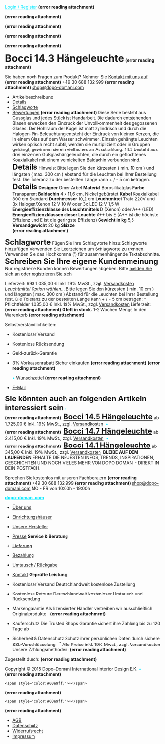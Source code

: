 <a href="https://www.dopo-domani.com/de/customer/account/login/" rel="noopener" class="external-link" target="_blank" style="color:#00e9ff;"><u>Login / Register</u></a>
 **(error reading attachment)**
 
 **(error reading attachment)**
 
 **(error reading attachment)**
 
 **(error reading attachment)**
 
 **(error reading attachment)**
 


<span style="font-size:24pt;color:#000ff;"><b>Bocci 14.3 Hängeleuchte</b></span>
 **(error reading attachment)**

<span style="color:#000ff;">Sie haben noch Fragen zum Produkt? Nehmen Sie</span> <a href="http://www.dopo-domani.com/de/kontakt/" rel="noopener" class="external-link" target="_blank" style="color:#dca0dff;"><u>Kontakt mit uns auf</u></a>
 **(error reading attachment)**
 <span style="color:#000ff;">+49 30 688 132 999</span>
 **(error reading attachment)**
 <a href="mailto:shop@dopo-domani.com" rel="noopener" class="external-link" target="_blank" style="color:#dca0dff;"><u>shop@dopo-domani.com</u></a>
- <a href="http://www.dopo-domani.com/de/bocci-14-3-haengeleuchte.html#" rel="noopener" class="external-link" target="_blank" style="color:#dca0dff;"><u>Artikelbeschreibung</u></a>
- <a href="http://www.dopo-domani.com/de/bocci-14-3-haengeleuchte.html#" rel="noopener" class="external-link" target="_blank" style="color:#dca0dff;"><u>Details</u></a>
- <a href="http://www.dopo-domani.com/de/bocci-14-3-haengeleuchte.html#" rel="noopener" class="external-link" target="_blank" style="color:#dca0dff;"><u>Schlagworte</u></a>
- <a href="http://www.dopo-domani.com/de/bocci-14-3-haengeleuchte.html#" rel="noopener" class="external-link" target="_blank" style="color:#dca0dff;"><u>Bewertungen</u></a>
 **(error reading attachment)**
 <span style="color:#000ff;">Diese Serie besteht aus Gussglas und jedes Stück ist Handarbeit. Die dadurch entstehenden Blasen erwecken den Eindruck der Unvollkommenheit des gegossenen Glases. Der Hohlraum der Kugel ist matt zylindrisch und durch die Halogen-Pin-Beleuchtung entsteht der Eindruck von kleinen Kerzen, die in einem Glas auf dem Wasser schwimmen. Einzeln gehängte Leuchten wirken optisch recht subtil, werden sie multipliziert oder in Gruppen gehängt, gewinnen sie ein vielfaches an Ausstrahlung.</span>
<span style="color:#000ff;">14.3 besteht aus drei einzelnen Gußglashängeleuchten, die durch ein geflochtenes Koaxialkabel mit einem vernickelten Baldachin verbunden sind.</span>
<span style="font-size:18pt;color:#000ff;"><b>Details</b></span>
<span style="color:#000ff;">Hinweis: Bitte legen Sie den kürzesten ( min. 10 cm ) und längsten ( max. 300 cm ) Abstand für die Leuchten bei Ihrer Bestellung fest. Die Toleranz zu der bestellten Länge kann + / - 5 cm betragen.</span>
<span style="font-size:18pt;color:#000ff;"><b>Details</b></span>
<span style="color:#000ff;"><b>Designer</b></span>	<span style="color:#000ff;">Omer Arbel</span>
<span style="color:#000ff;"><b>Material</b></span>	<span style="color:#000ff;">Borosilikatglas</span>
<span style="color:#000ff;"><b>Farbe</b></span>	<span style="color:#000ff;">Transparent</span>
<span style="color:#000ff;"><b>Baldachin</b></span>	<span style="color:#000ff;">4 x 11,6 cm, Nickel gebürstet</span>
<span style="color:#000ff;"><b>Kabel</b></span>	<span style="color:#000ff;">Koaxialkabel 300 cm Standard</span>
<span style="color:#000ff;"><b>Durchmesser</b></span>	<span style="color:#000ff;">10,2 cm</span>
<span style="color:#000ff;"><b>Leuchtmittel</b></span>	<span style="color:#000ff;">Trafo 220V und 3x Halogen/Xenon 12 V 10 W oder 3x LED 12 V 1,5 W</span>
<span style="color:#000ff;"><b>Energieeffizienzklasse des Leuchtmittels</b></span>	<span style="color:#000ff;">D (Xenon) oder A++ (LED)</span>
<span style="color:#000ff;"><b>Energieeffizienzklassen dieser Leuchte</b></span>	<span style="color:#000ff;">A++ bis E      (A++ ist die höchste Effizienz und E ist die geringste Effizienz)</span>
<span style="color:#000ff;"><b>Gewicht in kg</b></span>	<span style="color:#000ff;">5,5</span>
<span style="color:#000ff;"><b>Versandgewicht</b></span>	<span style="color:#000ff;">20 kg</span>
<span style="color:#000ff;"><b>Skizze</b></span>	
 **(error reading attachment)**

<span style="font-size:18pt;color:#000ff;"><b>Schlagworte</b></span>
<span style="color:#000ff;">Fügen Sie Ihre Schlagworte hinzu:Schlagworte hinzufügen</span>
<span style="color:#000ff;">Verwenden Sie Leerzeichen um Schlagworte zu trennen. Verwenden Sie das Hochkomma (') für zusammenhängende Textabschnitte.</span>
<span style="font-size:18pt;color:#000ff;"><b>Schreiben Sie Ihre eigene Kundenmeinung</b></span>
<span style="color:#000ff;">Nur registrierte Kunden können Bewertungen abgeben. Bitte</span> <a href="https://www.dopo-domani.com/de/customer/account/login/referer/aHR0cDovL3d3dy5kb3BvLWRvbWFuaS5jb20vZGUvY2F0YWxvZy9wcm9kdWN0L3ZpZXcvaWQvMzI0OS8_X19fU0lEPVUjcmV2aWV3LWZvcm0,/" rel="noopener" class="external-link" target="_blank" style="color:#dca0dff;"><u>melden Sie sich an</u></a> <span style="color:#000ff;">oder</span> <a href="https://www.dopo-domani.com/de/customer/account/create/" rel="noopener" class="external-link" target="_blank" style="color:#dca0dff;"><u>registrieren Sie sich</u></a>
 
<span style="color:#000ff;">Lieferzeit: 698</span>
<span style="color:#000ff;">1.035,00 €</span>
<span style="color:#000ff;">Inkl. 19% MwSt., zzgl.</span> <a href="http://www.dopo-domani.com/de/lieferung" rel="noopener" class="external-link" target="_blank" style="color:#dca0dff;"><u>Versandkosten</u></a>
<span style="color:#000ff;"><i>*</i></span><span style="color:#000ff;">Leuchtmittel</span>
<span style="color:#000ff;">Option wählen…</span>
<span style="color:#000ff;"><i>*</i></span><span style="color:#000ff;">Bitte legen Sie den kürzesten ( min. 10 cm ) und längsten ( max. 300 cm ) Abstand für die Leuchten bei Ihrer Bestellung fest. Die Toleranz zu der bestellten Länge kann + / - 5 cm betragen:</span>
<span style="color:#000ff;">* Pflichtfelder</span>
<span style="color:#000ff;">1.035,00 €</span>
<span style="color:#000ff;">Inkl. 19% MwSt., zzgl.</span> <a href="http://www.dopo-domani.com/de/lieferung" rel="noopener" class="external-link" target="_blank" style="color:#dca0dff;"><u>Versandkosten</u></a>
<span style="color:#000ff;">Lieferzeit:</span> 
 **(error reading attachment)**
<span style="color:#000ff;"><b>0 left in stock.</b></span> <span style="color:#000ff;">1-2 Wochen</span>
<span style="color:#000ff;">Menge</span>
<span style="color:#000ff;">In den Warenkorb</span>
 **(error reading attachment)**

<span style="color:#000ff;">Selbstverständlichkeiten:</span>
- <span style="color:#000ff;">Kostenloser Versand</span>
- <span style="color:#000ff;">Kostenlose Rücksendung</span>
- <span style="color:#000ff;">Geld-zurück-Garantie</span>
- <span style="color:#000ff;">3% Vorkassenrabatt</span>
<span style="color:#000ff;">Sicher einkaufen</span> 
 **(error reading attachment)**
 **(error reading attachment)**

	<span style="color:#00e9ff;">•</span>	<a href="http://www.dopo-domani.com/de/bocci-14-3-haengeleuchte.html#" rel="noopener" class="external-link" target="_blank" style="color:#dca0dff;"><u>Wunschzettel</u></a>
 **(error reading attachment)**

- <a href="http://www.dopo-domani.com/de/sendfriend/product/send/id/3249/" rel="noopener" class="external-link" target="_blank" style="color:#dca0dff;"><u>E-Mail</u></a>  


<span style="font-size:18pt;color:#000ff;"><b>Sie könnten auch an folgenden Artikeln interessiert sein</b></span>
	<span style="color:#00e9ff;">•</span>	
 **(error reading attachment)**
 <a href="http://www.dopo-domani.com/de/bocci-14-5-haengeleuchte.html" rel="noopener" class="external-link" target="_blank" style="font-size:18pt;color:#dca0dff;"><b><u>Bocci 14.5 Hängeleuchte</u></b></a> <span style="color:#000ff;">ab 1.725,00 € Inkl. 19% MwSt., zzgl.</span> <a href="http://www.dopo-domani.com/de/lieferung" rel="noopener" class="external-link" target="_blank" style="color:#dca0dff;"><u>Versandkosten</u></a> 
	<span style="color:#00e9ff;">•</span>	
 **(error reading attachment)**
 <a href="http://www.dopo-domani.com/de/bocci-14-7-haengeleuchte.html" rel="noopener" class="external-link" target="_blank" style="font-size:18pt;color:#dca0dff;"><b><u>Bocci 14.7 Hängeleuchte</u></b></a> <span style="color:#000ff;">ab 2.415,00 € Inkl. 19% MwSt., zzgl.</span> <a href="http://www.dopo-domani.com/de/lieferung" rel="noopener" class="external-link" target="_blank" style="color:#dca0dff;"><u>Versandkosten</u></a> 
	<span style="color:#00e9ff;">•</span>	
 **(error reading attachment)**
 <a href="http://www.dopo-domani.com/de/bocci-14-1-haengeleuchte.html" rel="noopener" class="external-link" target="_blank" style="font-size:18pt;color:#dca0dff;"><b><u>Bocci 14.1 Hängeleuchte</u></b></a> <span style="color:#000ff;">ab 345,00 € Inkl. 19% MwSt., zzgl.</span> <a href="http://www.dopo-domani.com/de/lieferung" rel="noopener" class="external-link" target="_blank" style="color:#dca0dff;"><u>Versandkosten</u></a> 
<span style="color:#000ff;"><b>BLEIBE AUF DEM LAUFENDEN</b></span>
<span style="color:#000ff;">ERHALTE DIE NEUESTEN INFOS, TRENDS, INSPIRATIONEN, GESCHICHTEN</span>
<span style="color:#000ff;">UND NOCH VIELES MEHR VON DOPO DOMANI - DIREKT IN DEIN POSTFACH.</span>

<span style="color:#000ff;">Sprechen Sie kostenlos mit unseren Fachberatern</span>
 **(error reading attachment)**
 <span style="color:#000ff;">+49 30 688 132 999</span>
 **(error reading attachment)**
 <a href="mailto:shop@dopo-domani.com" rel="noopener" class="external-link" target="_blank" style="color:#dca0dff;"><u>shop@dopo-domani.com</u></a>
<span style="color:#000ff;">MO - FR von 10:00h - 19:00h</span>

<a href="http://dopo-domani.com/" rel="noopener" class="external-link" target="_blank" style="color:#00e9ff;"><b><u>dopo-domani.com</u></b></a>
- <a href="http://www.dopo-domani.com/de/ueberuns/" rel="noopener" class="external-link" target="_blank" style="color:#dca0dff;"><u>Über uns</u></a>
- <a href="http://www.dopo-domani.com/de/einrichtungshaeuser/" rel="noopener" class="external-link" target="_blank" style="color:#dca0dff;"><u>Einrichtungshäuser</u></a>
- <a href="http://www.dopo-domani.com/de/manufacturer/" rel="noopener" class="external-link" target="_blank" style="color:#dca0dff;"><u>Unsere Hersteller</u></a>
- <a href="http://www.dopo-domani.com/de/presse/" rel="noopener" class="external-link" target="_blank" style="color:#dca0dff;"><u>Presse</u></a>
<span style="color:#000ff;"><b>Service & Beratung</b></span>
- <a href="http://www.dopo-domani.com/de/lieferinformationen/" rel="noopener" class="external-link" target="_blank" style="color:#dca0dff;"><u>Lieferung</u></a>
- <a href="http://www.dopo-domani.com/de/bezahlung/" rel="noopener" class="external-link" target="_blank" style="color:#dca0dff;"><u>Bezahlung</u></a>
- <a href="http://www.dopo-domani.com/de/umtausch/" rel="noopener" class="external-link" target="_blank" style="color:#dca0dff;"><u>Umtausch / Rückgabe</u></a>
- <a href="http://www.dopo-domani.com/de/kontakt/" rel="noopener" class="external-link" target="_blank" style="color:#dca0dff;"><u>Kontakt</u></a>
<span style="color:#000ff;"><b>Geprüfte Leistung</b></span>
- <span style="color:#000ff;">Kostenloser Versand Deutschlandweit kostenlose Zustellung</span>  
- <span style="color:#000ff;">Kostenlose Retoure Deutschlandweit kostenloser Umtausch und Rücksendung</span>  
- <span style="color:#000ff;">Markengarantie Als lizensierter Händler vertreiben wir ausschließlich Originalprodukte</span>  
 **(error reading attachment)**

- <span style="color:#000ff;">Käuferschutz Die Trusted Shops Garantie sichert ihre Zahlung bis zu 120 Tage ab</span>  
- <span style="color:#000ff;">Sicherheit & Datenschutz Schutz ihrer persönlichen Daten durch sichere SSL-Verschlüsselung</span>  
<span style="color:#000ff;"><sup>*</sup></span> <span style="color:#000ff;">Alle Preise inkl. 19% Mwst., zzgl. Versandkosten</span>
<span style="color:#000ff;">Unsere Zahlungsmethoden:</span> 
 **(error reading attachment)**

<span style="color:#000ff;">Zugestellt durch:</span> 
 **(error reading attachment)**


<span style="color:#000ff;">Copyright © 2015 Dopo–Domani International Interior Design E.K.</span>
	<span style="color:#00e9ff;">•</span>	
 **(error reading attachment)**

	<span style="color:#00e9ff;">•</span>	
 **(error reading attachment)**

	<span style="color:#00e9ff;">•</span>	
 **(error reading attachment)**

- <a href="http://www.dopo-domani.com/de/agb/" rel="noopener" class="external-link" target="_blank" style="color:#dca0dff;"><u>AGB</u></a>
- <a href="http://www.dopo-domani.com/de/datenschutz/" rel="noopener" class="external-link" target="_blank" style="color:#dca0dff;"><u>Datenschutz</u></a>
- <a href="http://www.dopo-domani.com/de/widerruf/" rel="noopener" class="external-link" target="_blank" style="color:#dca0dff;"><u>Widerrufsrecht</u></a>
- <a href="http://www.dopo-domani.com/de/impressum/" rel="noopener" class="external-link" target="_blank" style="color:#dca0dff;"><u>Impressum</u></a>